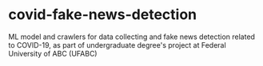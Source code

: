 # covid-fake-news-detection
 ML model and crawlers for data collecting and fake news detection related to COVID-19, as part of undergraduate degree's project at Federal University of ABC (UFABC)
